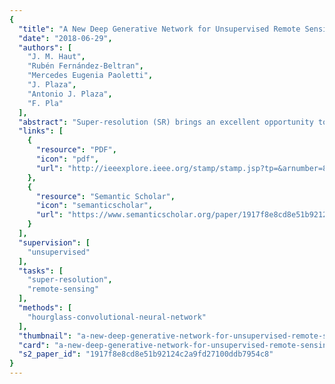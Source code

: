 ```yaml
---
{
  "title": "A New Deep Generative Network for Unsupervised Remote Sensing Single-Image Super-Resolution",
  "date": "2018-06-29",
  "authors": [
    "J. M. Haut",
    "Rubén Fernández-Beltran",
    "Mercedes Eugenia Paoletti",
    "J. Plaza",
    "Antonio J. Plaza",
    "F. Pla"
  ],
  "abstract": "Super-resolution (SR) brings an excellent opportunity to improve a wide range of different remote sensing applications. SR techniques are concerned about increasing the image resolution while providing finer spatial details than those captured by the original acquisition instrument. Therefore, SR techniques are particularly useful to cope with the increasing demand remote sensing imaging applications requiring fine spatial resolution. Even though different machine learning paradigms have been successfully applied in SR, more research is required to improve the SR process without the need of external high-resolution (HR) training examples. This paper proposes a new convolutional generator model to super-resolve low-resolution (LR) remote sensing data from an unsupervised perspective. That is, the proposed generative network is able to initially learn relationships between the LR and HR domains throughout several convolutional, downsampling, batch normalization, and activation layers. Then, the data are symmetrically projected to the target resolution while guaranteeing a reconstruction constraint over the LR input image. An experimental comparison is conducted using 12 different unsupervised SR methods over different test images. Our experiments reveal the potential of the proposed approach to improve the resolution of remote sensing imagery.",
  "links": [
    {
      "resource": "PDF",
      "icon": "pdf",
      "url": "http://ieeexplore.ieee.org/stamp/stamp.jsp?tp=&arnumber=8400496"
    },
    {
      "resource": "Semantic Scholar",
      "icon": "semanticscholar",
      "url": "https://www.semanticscholar.org/paper/1917f8e8cd8e51b92124c2a9fd27100ddb7954c8"
    }
  ],
  "supervision": [
    "unsupervised"
  ],
  "tasks": [
    "super-resolution",
    "remote-sensing"
  ],
  "methods": [
    "hourglass-convolutional-neural-network"
  ],
  "thumbnail": "a-new-deep-generative-network-for-unsupervised-remote-sensing-single-image-super-resolution-thumb.jpg",
  "card": "a-new-deep-generative-network-for-unsupervised-remote-sensing-single-image-super-resolution-card.jpg",
  "s2_paper_id": "1917f8e8cd8e51b92124c2a9fd27100ddb7954c8"
}
---
```


